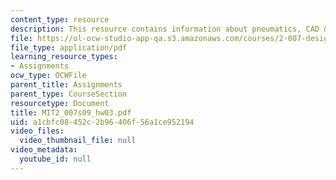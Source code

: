 ```yaml
---
content_type: resource
description: This resource contains information about pneumatics, CAD & gears.
file: https://ol-ocw-studio-app-qa.s3.amazonaws.com/courses/2-007-design-and-manufacturing-i-spring-2009/a1cbfc08452c2b96406f56a1ce952194_MIT2_007s09_hw03.pdf
file_type: application/pdf
learning_resource_types:
- Assignments
ocw_type: OCWFile
parent_title: Assignments
parent_type: CourseSection
resourcetype: Document
title: MIT2_007s09_hw03.pdf
uid: a1cbfc08-452c-2b96-406f-56a1ce952194
video_files:
  video_thumbnail_file: null
video_metadata:
  youtube_id: null
---
```

